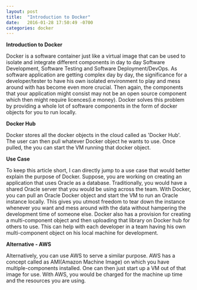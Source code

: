 ```yaml
---
layout: post
title:  "Introduction to Docker"
date:   2016-01-28 17:50:49 -0700
categories: docker
---
```



**Introduction to Docker**

Docker is a software container just like a virtual image that can be used to isolate and integrate different components in day to day Software Development, Software Testing and Software Deployment/DevOps. As software application are getting complex day by day, the significance for a developer/tester to have his own isolated environment to play and mess around with has become even more crucial. Then again, the components that your application might consist may not be an open source component which then might require licences(i.e money). Docker solves this problem by providing a whole lot of software components in the form of docker objects for you to run locally. 

**Docker Hub**

Docker stores all the docker objects in the cloud called as 'Docker Hub'. The user can then pull whatever Docker object he wants to use. Once pulled, the you can start the VM running that docker object. 

**Use Case**

To keep this article short, I can directly jump to a use case that would better explain the purpose of Docker. Suppose, you are working on creating an application that uses Oracle as a database. Traditionally, you would have a shared Oracle server that you would be using across the team. With Docker, you can pull an Oracle Docker object and start the VM to run an Oracle instance locally. This gives you utmost freedom to tear down the instance whenever you want and mess around with the data without hampering the development time of someone else. Docker also has a provision for creating a multi-component object and then uploading that library on Docker hub for others to use. This can help with each developer in a team having his own multi-component object on his local machine for development. 

**Alternative - AWS**

Alternatively, you can use AWS to serve a similar purpose. AWS has a concept called as AMI(Amazon Machine Image) on which you have multiple-components installed. One can then just start up a VM out of that image for use. With AWS, you would be charged for the machine up time and the resources you are using. 
